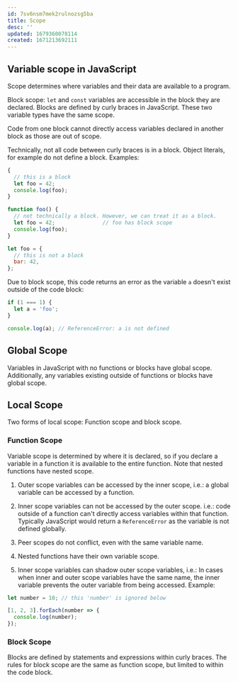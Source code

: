 ```yaml
---
id: 7sv6nsm7mek2rulnozsg5ba
title: Scope
desc: ''
updated: 1679360078114
created: 1671213692111
---
```

## Variable scope in JavaScript

Scope determines where variables and their data are available to a program. 

Block scope: ```let``` and ```const``` variables are accessible in the block they are declared. Blocks are defined by curly braces in JavaScript. These two variable types have the same scope.

Code from one block cannot directly access variables declared in another block as those are out of scope.

Technically, not all code between curly braces is in a block. Object literals, for example do not define a block. Examples:
```js
{
  // this is a block
  let foo = 42;
  console.log(foo);
}

function foo() {
  // not technically a block. However, we can treat it as a block.
  let foo = 42;               // foo has block scope
  console.log(foo);
}

let foo = {
  // this is not a block
  bar: 42,
};
```

Due to block scope, this code returns an error as the variable ```a``` doesn't exist outside of the code block:
```js
if (1 === 1) {
  let a = 'foo';
}

console.log(a); // ReferenceError: a is not defined
```

## Global Scope

Variables in JavaScript with no functions or blocks have global scope. Additionally, any variables existing outside of functions or blocks have global scope.

## Local Scope

Two forms of local scope: Function scope and block scope.

### Function Scope

Variable scope is determined by where it is declared, so if you declare a variable in a function it is available to the entire function. Note that nested functions have nested scope.

1. Outer scope variables can be accessed by the inner scope, i.e.: a global variable can be accessed by a function.

2. Inner scope variables can not be accessed by the outer scope. i.e.: code outside of a function can't directly access variables within that function. Typically JavaScript would return a ```ReferenceError``` as the variable is not defined globally.

3. Peer scopes do not conflict, even with the same variable name. 

4. Nested functions have their own variable scope.

5. Inner scope variables can shadow outer scope variables, i.e.: In cases when inner and outer scope variables have the same name, the inner variable prevents the outer variable from being accessed. Example:
```js
let number = 10; // this 'number' is ignored below

[1, 2, 3].forEach(number => {
  console.log(number);
});
```

### Block Scope

Blocks are defined by statements and expressions within curly braces. The rules for block scope are the same as function scope, but limited to within the code block.
